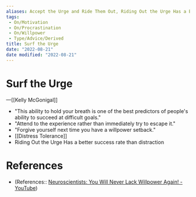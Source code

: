 ```yaml
---
aliases: Accept the Urge and Ride Them Out, Riding Out the Urge Has a Better Success Rate than Distraction
tags:
 - On/Motivation
 - On/Procrastination
 - On/Willpower
 - Type/Advice/Derived
title: Surf the Urge
date: "2022-08-21"
date modified: "2022-08-21"
---
```


# Surf the Urge
—[[Kelly McGonigal]]
- "This ability to hold your breath is one of the best predictors of people's ability to succeed at difficult goals."
- "Attend to the experience rather than immediately try to escape it."
- "Forgive yourself next time you have a willpower setback."
- [[Distress Tolerance]]
- Riding Out the Urge Has a better success rate than distraction

# References
- (References:: [Neuroscientists: You Will Never Lack Willpower Again! - YouTube](https://www.youtube.com/watch?v=sXi2gFR9zZ4))

